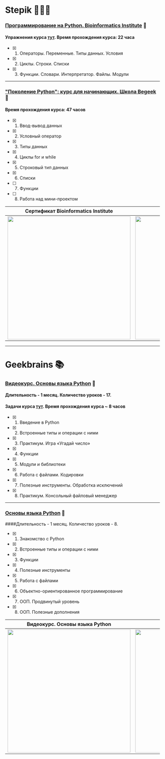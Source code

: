 # Stepik 👩🏽‍💻


### [Программирование на Python. Bioinformatics Institute](https://stepik.org/course/67/info) 📕
#### Упражнения курса [тут](https://github.com/Christinayar/Python_Basics/tree/master/Stepik%20Python.%20Bioinformatics). Время прохождения курса: 22 часа
- [x] 1. Операторы. Переменные. Типы данных. Условия
- [x] 2. Циклы. Строки. Списки
- [x] 3. Функции. Словари. Интерпретатор. Файлы. Модули

***
### ["Поколение Python": курс для начинающих. Школа Begeek](https://stepik.org/course/58852/info) 📗
#### Время прохождения курса: 47 часов
- [x] 1. Ввод-вывод данных
- [x] 2. Условный оператор
- [x] 3. Типы данных
- [x] 4. Циклы for и while
- [x] 5. Строковый тип данных
- [x] 6. Списки
- [ ] 7. Функции
- [ ] 8. Работа над мини-проектом

Сертификат Bioinformatics Institute | Сертификат Школа Begeek
------------ | -------------
<img src="https://github.com/Christinayar/Python_Basics/blob/master/%D0%A1%D0%B5%D1%80%D1%82%D0%B8%D1%84%D0%B8%D0%BA%D0%B0%D1%82%D1%8B/stepik-certificate-bioinformatics.jpg?raw=true" width="400"> | <img src="https://github.com/Christinayar/Python_Basics/blob/master/%D0%A1%D0%B5%D1%80%D1%82%D0%B8%D1%84%D0%B8%D0%BA%D0%B0%D1%82%D1%8B/stepik-certificate.jpg?raw=true" width="400">

***
# Geekbrains 📚

### [Видеокурс. Основы языка Python](https://geekbrains.ru/courses/950) 📙 
#### Длительность - 1 месяц. Количество уроков - 17.
#### Задачи курса [тут](https://github.com/Christinayar/Python_Basics/tree/master/GU%20%D0%92%D0%B8%D0%B4%D0%B5%D0%BE%D0%BA%D1%83%D1%80%D1%81.%20Python).  Время прохождения курса ~ 8 часов
- [x] 1. Введение в Python
- [x] 2. Встроенные типы и операции с ними
- [x] 3. Практикум. Игра «Угадай число»
- [x] 4. Функции
- [x] 5. Модули и библиотеки
- [x] 6. Работа с файлами. Кодировки
- [x] 7. Полезные инструменты. Обработка исключений
- [x] 8. Практикум. Консольный файловый менеджер

***
### [Основы языка Python](https://geekbrains.ru/courses/13) 📘 
####Длительность - 1 месяц. Количество уроков - 8.
- [x] 1. Знакомство с Python
- [x] 2. Встроенные типы и операции с ними
- [x] 3. Функции
- [x] 4. Полезные инструменты
- [x] 5. Работа с файлами
- [x] 6. Объектно-ориентированное программирование
- [x] 7. ООП. Продвинутый уровень
- [x] 8. ООП. Полезные дополнения

Видеокурс. Основы языка Python | Основы языка Python 
------------ | -------------
<img src="https://github.com/Christinayar/Python_Basics/blob/master/%D0%A1%D0%B5%D1%80%D1%82%D0%B8%D1%84%D0%B8%D0%BA%D0%B0%D1%82%D1%8B/geekbrains_video_python.jpg?raw=true" width="400"> | <img src="https://github.com/Christinayar/Python_Basics/blob/master/%D0%A1%D0%B5%D1%80%D1%82%D0%B8%D1%84%D0%B8%D0%BA%D0%B0%D1%82%D1%8B/geekbrains-vebinar_python.jpg?raw=true" width="400">
